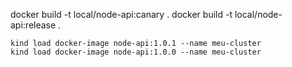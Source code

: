 docker build -t local/node-api:canary .
docker build -t local/node-api:release .

```
kind load docker-image node-api:1.0.1 --name meu-cluster
kind load docker-image node-api:1.0.0 --name meu-cluster
```